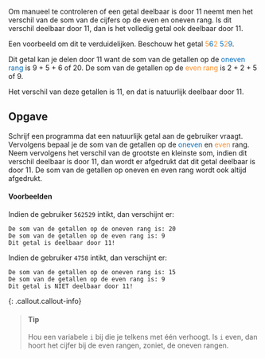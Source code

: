 Om manueel te controleren of een getal deelbaar is door 11 neemt men het verschil van de som van de cijfers op de even en oneven rang. Is dit verschil deelbaar door 11, dan is het volledig getal ook deelbaar door 11.

Een voorbeeld om dit te verduidelijken. Beschouw het getal <span style="color:#FF8E27">5</span><span style="color:#086FBD">6</span><span style="color:#FF8E27">2</span> <span style="color:#086FBD">5</span><span style="color:#FF8E27">2</span><span style="color:#086FBD">9</span>. 

Dit getal kan je delen door 11 want de som van de getallen op de <span style="color:#086FBD">oneven rang</span> is 9 + 5 + 6 of 20.
De som van de getallen op de <span style="color:#FF8E27">even rang</span> is 2 + 2 + 5 of 9.

Het verschil van deze getallen is 11, en dat is natuurlijk deelbaar door 11.

## Opgave

Schrijf een programma dat een natuurlijk getal aan de gebruiker vraagt. Vervolgens bepaal je de som van de getallen op de <span style="color:#086FBD">oneven</span> en <span style="color:#FF8E27">even</span> rang. Neem vervolgens het verschil van de grootste en kleinste som, indien dit verschil deelbaar is door 11, dan wordt er afgedrukt dat dit getal deelbaar is door 11. De som van de getallen op oneven en even rang wordt ook altijd afgedrukt.

#### Voorbeelden
Indien de gebruiker `562529` intikt, dan verschijnt er:

```
De som van de getallen op de oneven rang is: 20
De som van de getallen op de even rang is: 9
Dit getal is deelbaar door 11!
```

Indien de gebruiker `4758` intikt, dan verschijnt er:

```
De som van de getallen op de oneven rang is: 15
De som van de getallen op de even rang is: 9
Dit getal is NIET deelbaar door 11!
```

{: .callout.callout-info}
> #### Tip
> Hou een variabele `i` bij die je telkens met één verhoogt. 
> Is `i` even, dan hoort het cijfer bij de even rangen, zoniet, de oneven rangen.
